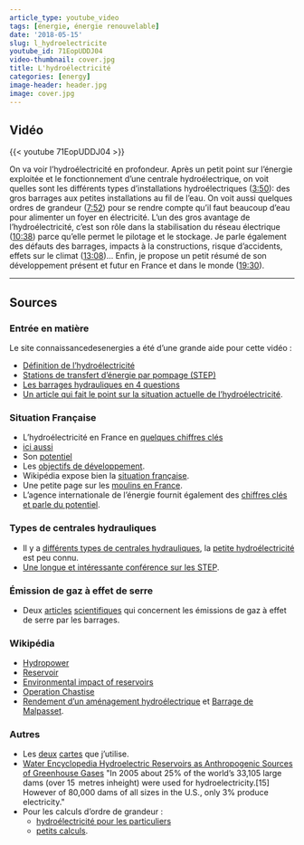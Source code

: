 ```yaml
---
article_type: youtube_video
tags: [énergie, énergie renouvelable]
date: '2018-05-15'
slug: l_hydroelectricite
youtube_id: 71EopUDDJ04
video-thumbnail: cover.jpg
title: L'hydroélectricité
categories: [energy]
image-header: header.jpg
image: cover.jpg
---
```


## Vidéo

{{< youtube 71EopUDDJ04 >}}

On va voir l’hydroélectricité en profondeur. Après un petit point sur
l’énergie exploitée et le fonctionnement d’une centrale hydroélectrique,
on voit quelles sont les différents types d’installations
hydroélectriques
([3:50](https://www.youtube.com/watch?v=71EopUDDJ04&t=230s)): des gros
barrages aux petites installations au fil de l’eau. On voit aussi
quelques ordres de grandeur
([7:52](https://www.youtube.com/watch?v=71EopUDDJ04&t=472s)) pour se
rendre compte qu’il faut beaucoup d’eau pour alimenter un foyer en
électricité. L’un des gros avantage de l’hydroélectricité, c’est son rôle
dans la stabilisation du réseau électrique
([10:38](https://www.youtube.com/watch?v=71EopUDDJ04&t=638s)) parce
qu’elle permet le pilotage et le stockage. Je parle également des défauts
des barrages, impacts à la constructions, risque d’accidents, effets sur
le climat ([13:08](https://www.youtube.com/watch?v=71EopUDDJ04&t=788s))…
Enfin, je propose un petit résumé de son développement présent et futur
en France et dans le monde
([19:30](https://www.youtube.com/watch?v=71EopUDDJ04&t=1170s)).


<hr>

## Sources

### Entrée en matière

Le site connaissancedesenergies a été d’une grande aide pour cette vidéo : 

- [Définition de l’hydroélectricité](https://www.connaissancedesenergies.org/fiche-pedagogique/hydroelectricite)
- [Stations de transfert d’énergie par pompage (STEP)](https://www.connaissancedesenergies.org/fiche-pedagogique/hydroelectricite-stations-de-transfert-d-energie-par-pompage-step)
- [Les barrages hydrauliques en 4 questions](https://www.connaissancedesenergies.org/interview-les-barrages-hydrauliques-en-4-questions-141113)
- [Un article qui fait le point sur la situation actuelle de l’hydroélectricité](https://www.connaissancedesenergies.org/la-filiere-hydroelectrique-francaise-la-recherche-dun-nouvel-elan-170627).

### Situation Française

- L’hydroélectricité en France en [quelques chiffres clés](http://www.france-hydro-electricite.fr/lenergie-hydraulique/chiffres-cles)
- [ici aussi](http://www.enr.fr/userfiles/files/Kit%20de%20communication/2009204901_Hydraumars2009toutesenbassedf.pdf)
- Son [potentiel](http://www.france-hydro-electricite.fr/dossiers/potentiel-hydroelectrique) 
- Les [objectifs de développement](http://www.france-hydro-electricite.fr/dossiers/potentiel-hydroelectrique/objectifs-developpement).
- Wikipédia expose bien la [situation française](https://fr.wikipedia.org/wiki/Hydro%C3%A9lectricit%C3%A9_en_France).
- Une petite page sur les [moulins en France](http://www.hydrauxois.org/2015/03/les-moulins-eau-et-la-transition.html).
- L’agence internationale de l’énergie fournit également des [chiffres clés et parle du potentiel](http://www.iea.org/publications/freepublications/publication/hydropower_essentials.pdf).

### Types de centrales hydrauliques

- Il y a [différents types de centrales hydrauliques](https://www.edf.fr/groupe-edf/espaces-dedies/l-energie-de-a-a-z/tout-sur-l-energie/produire-de-l-electricite/les-differents-types-de-centrales-hydrauliques), la [petite hydroélectricité](http://encyclopedie-energie.org/articles/la-petite-hydro%C3%A9lectricit%C3%A9-en-france) est peu connu.
- [Une longue et intéressante conférence sur les STEP](https://www.youtube.com/watch?v=l-QnVHlXIRU).

### Émission de gaz à effet de serre

- Deux [articles](http://www.un.org/esa/sustdev/sdissues/energy/op/hydro_tremblaypaper.pdf) [scientifiques](https://pubs.acs.org/doi/abs/10.1021/es401820p) qui concernent les émissions de gaz à effet de serre par les barrages.

### Wikipédia

- [Hydropower](https://en.wikipedia.org/wiki/Hydropower)
- [Reservoir](https://en.wikipedia.org/wiki/Reservoir)
- [Environmental impact of reservoirs](https://en.wikipedia.org/wiki/Environmental_impact_of_reservoirs)
- [Operation Chastise](https://en.wikipedia.org/wiki/Operation_Chastise)
- [Rendement d’un aménagement hydroélectrique](https://fr.wikipedia.org/wiki/Rendement_d%E2%80%99un_am%C3%A9nagement_hydro%C3%A9lectrique) et [Barrage de Malpasset](https://fr.wikipedia.org/wiki/Barrage_de_Malpasset).

### Autres

- Les [deux](http://www.georisques.gouv.fr/articles/le-risque-de-rupture-de-barrage) [cartes](http://www.energyzon.org/content.php?type=hydro) que j’utilise.
- [Water Encyclopedia
Hydroelectric Reservoirs as Anthropogenic Sources of Greenhouse Gases](https://onlinelibrary.wiley.com/doi/abs/10.1002/047147844X.sw791) "In 2005 about 25% of the world’s 33,105 large dams (over 15  metres inheight) were used for hydroelectricity.\[15\] However of 80,000 dams of all sizes in the U.S., only 3% produce electricity."
- Pour les calculs d’ordre de grandeur :
  - [hydroélectricité pour les particuliers](http://www.birdenergy.fr/EnergieHydroelectriqueTurbine.htm)
  - [petits calculs](https://www.quora.com/How-much-water-is-required-to-generate-1kw-of-electricity).
